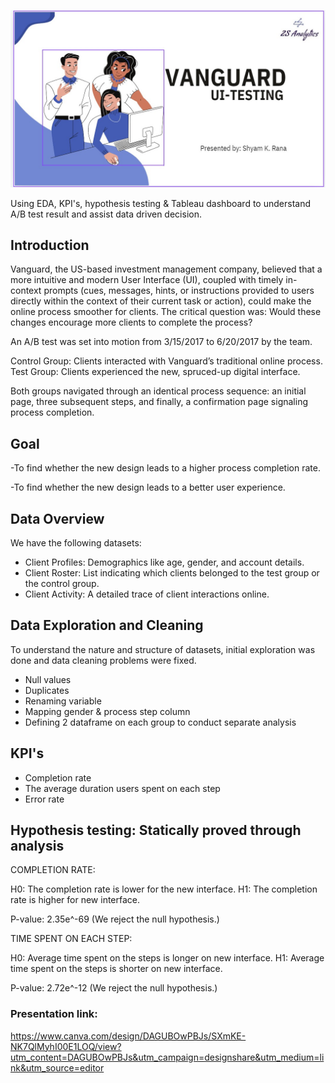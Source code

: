 ![alt text](slide1.jpg)

Using EDA, KPI's, hypothesis testing & Tableau dashboard to understand A/B test result and assist data driven decision.

## Introduction
 Vanguard, the US-based investment management company, believed that a more intuitive and modern User Interface (UI), coupled with timely in-context prompts (cues, messages, hints, or instructions provided to users directly within the context of their current task or action), could make the online process smoother for clients. The critical question was: Would these changes encourage more clients to complete the process?

An A/B test was set into motion from 3/15/2017 to 6/20/2017 by the team.

Control Group: Clients interacted with Vanguard’s traditional online process.
Test Group: Clients experienced the new, spruced-up digital interface.

Both groups navigated through an identical process sequence: an initial page, three subsequent steps, and finally, a confirmation page signaling process completion.

## Goal

-To find whether the new design leads to a higher process completion rate.

-To find whether the new design leads to a better user experience.


## Data Overview
We have the following datasets:
- Client Profiles: Demographics like age, gender, and account details.
- Client Roster: List indicating which clients belonged to the test group or the control group.
- Client Activity: A detailed trace of client interactions online.


## Data Exploration and Cleaning 
To understand the nature and structure of datasets, initial exploration was done and data cleaning problems were fixed.

- Null values
- Duplicates
- Renaming variable
- Mapping gender & process step column
- Defining 2 dataframe on each group to conduct separate analysis


## KPI's
- Completion rate
- The average duration users spent on each step
- Error rate



## Hypothesis testing: Statically proved through analysis

COMPLETION RATE:

H0: The completion rate is lower for the new interface. 
H1: The completion rate is higher for new interface.

P-value:  2.35e^-69 (We reject the null hypothesis.)

TIME SPENT ON EACH STEP:

H0: Average time spent on the steps is longer on new interface.
H1: Average time spent on the steps is shorter on new interface.  

P-value: 2.72e^-12 (We reject the null hypothesis.)

### Presentation link: 
https://www.canva.com/design/DAGUBOwPBJs/SXmKE-NK7QlMyhI00E1LOQ/view?utm_content=DAGUBOwPBJs&utm_campaign=designshare&utm_medium=link&utm_source=editor
